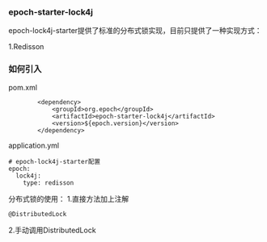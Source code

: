 ### epoch-starter-lock4j

epoch-lock4j-starter提供了标准的分布式锁实现，目前只提供了一种实现方式：

1.Redisson

### 如何引入
pom.xml
```
        <dependency>
            <groupId>org.epoch</groupId>
            <artifactId>epoch-starter-lock4j</artifactId>
            <version>${epoch.version}</version>
        </dependency>
```

application.yml
```
# epoch-lock4j-starter配置
epoch:
  lock4j:
    type: redisson
```

分布式锁的使用：
1.直接方法加上注解
```
@DistributedLock
```

2.手动调用DistributedLock
